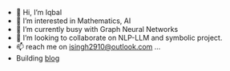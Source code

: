 - 👋 Hi, I’m Iqbal
- 👀 I’m interested in Mathematics, AI 
- 🌱 I’m currently busy with Graph Neural Networks
- 💞️ I’m looking to collaborate on NLP-LLM and symbolic project.
- 📫 reach me on isingh2910@outlook.com ...
- Building [blog](https://www.neuralnarrative.io)
<!---
iqbalamo93/iqbalamo93 is a ✨ special ✨ repository because its `README.md` (this file) appears on your GitHub profile.
You can click the Preview link to take a look at your changes.
--->
